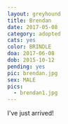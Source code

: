```yaml
---
layout: greyhound
title: Brendan
date: 2017-05-08
category: adopted
cats: yes
color: BRINDLE
doa: 2017-06-08
dob: 2015-10-12
pending: yes
pic: brendan.jpg
sex: MALE
pics:
  - brendan1.jpg
---
```


I've just arrived!
